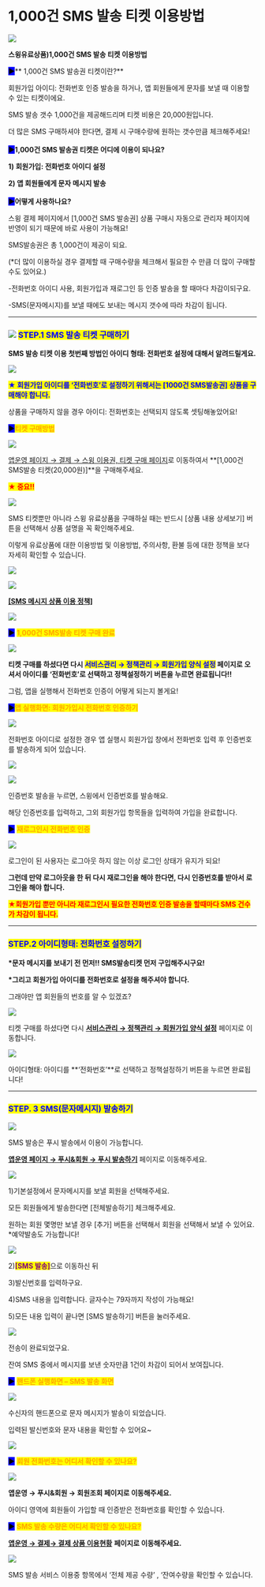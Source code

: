 # 1,000건 SMS 발송 티켓 이용방법

![](https://wp.swing2app.co.kr/wp-content/uploads/2018/10/SMS%EC%A0%9C%EB%AA%BB.png)

**스윙유료상품)1,000건 SMS 발송 티켓 이용방법**

<mark style="background-color:blue;">**▶**</mark>** 1,000건 SMS 발송권 티켓이란?**

회원가입 아이디: 전화번호 인증 발송을 하거나,  앱 회원들에게 문자를 보낼 때 이용할 수 있는 티켓이에요.

SMS 발송 갯수 1,000건을 제공해드리며 티켓 비용은  20,000원입니다. &#x20;

더 많은 SMS 구매하셔야 한다면, 결제 시 구매수량에 원하는 갯수만큼 체크해주세요!\
\
<mark style="background-color:blue;">**▶**</mark>**1,000건 SMS 발송권 티켓은 어디에 이용이 되나요?**

**1) 회원가입: 전화번호 아이디 설정**

**2) 앱 회원들에게 문자 메시지 발송**\
\
<mark style="background-color:blue;">**▶**</mark>**어떻게 사용하나요?**

스윙 결제 페이지에서 \[1,000건 SMS 발송권] 상품 구매시 자동으로 관리자 페이지에 반영이 되기 때문에 바로 사용이 가능해요!

SMS발송권은 총 1,000건이 제공이 되요.

(\*더 많이 이용하실 경우 결제할 때 구매수량을 체크해서 필요한 수 만큼 더 많이 구매할 수도 있어요.)

\-전화번호 아이디 사용, 회원가입과 재로그인 등 인증 발송을 할 때마다 차감이되구요.

\-SMS(문자메시지)를 보낼 때에도 보내는 메시지 갯수에 따라 차감이 됩니다.

***

### ![](https://wp.swing2app.co.kr/wp-content/uploads/2020/04/%EB%8B%A8%EB%9D%BD1-1.png) <mark style="color:blue;">**STEP.1 SMS 발송 티켓 구매하기**</mark>

**SMS 발송 티켓 이용 첫번째 방법인 아이디 형태: 전화번호 설정에 대해서 알려드릴게요.**

![](https://wp.swing2app.co.kr/wp-content/uploads/2018/10/1000%EB%A9%94%EC%8B%9C%EC%A7%80%EA%B5%AC%EB%A7%A41\_20.06.png)

<mark style="color:blue;">**★ 회원가입 아이디를 ‘전화번호’로 설정하기 위해서는 \[1000건 SMS발송권] 상품을 구매해야 합니다.**</mark>

상품을 구매하지 않을 경우 아이디: 전화번호는 선택되지 않도록 셋팅해놓았어요!



<mark style="background-color:blue;">**▶**</mark><mark style="color:orange;">**티켓 구매방법**</mark>

![](https://wp.swing2app.co.kr/wp-content/uploads/2018/10/1000%EB%A9%94%EC%8B%9C%EC%A7%80%EA%B5%AC%EB%A7%A4\_20.06.png)

[앱운영 페이지 → 결제 → 스윙 이용권, 티켓 구매 페이지](https://www.swing2app.co.kr/view/shop\_list)로 이동하여서 **\[1,000건 SMS발송 티켓(20,000원)]**을 구매해주세요.

&#x20;

<mark style="color:red;">**★ 중요!!**</mark>

![](https://wp.swing2app.co.kr/wp-content/uploads/2018/10/1000%EB%A9%94%EC%8B%9C%EC%A7%80%EA%B5%AC%EB%A7%A42\_20.06.png)

SMS 티켓뿐만 아니라 스윙 유료상품을 구매하실 때는 반드시 \[상품 내용 상세보기] 버튼을 선택해서 상품 설명을 꼭 확인해주세요.

이렇게 유료상품에 대한 이용방법 및 이용방법, 주의사항, 환불 등에 대한 정책을 보다 자세히 확인할 수 있습니다.

![](https://wp.swing2app.co.kr/wp-content/uploads/2018/09/%ED%99%94%EC%82%B4%ED%91%9C-2.png)

![](https://wp.swing2app.co.kr/wp-content/uploads/2018/10/%EC%A0%84%ED%99%94%EB%B2%88%ED%98%B8%EA%B0%80%EC%9E%855\_18.08.png)

[**\[SMS 메시지 상품 이용 정책\]**](http://www.swing2app.co.kr/view/swing\_notice\_detail?notice\_id=384\&notice\_type=paymentNotice)

![](https://wp.swing2app.co.kr/wp-content/uploads/2018/09/%EC%BA%A1%EC%B2%9822.jpg)

<mark style="background-color:blue;">**▶**</mark> <mark style="color:orange;">**1,000건 SMS발송 티켓 구매 완료**</mark>&#x20;

![](https://wp.swing2app.co.kr/wp-content/uploads/2018/10/%EC%A0%84%ED%99%94%EB%B2%88%ED%98%B8%EA%B0%80%EC%9E%852\_18.08.png)

**티켓 구매를 하셨다면 다시 **<mark style="color:blue;">**서비스관리 → 정책관리 → 회원가입 양식 설정**</mark>** 페이지로 오셔서 아이디를 ‘전화번호’로 선택하고 정책설정하기 버튼을 누르면 완료됩니다!!**

그럼, 앱을 실행해서 전화번호 인증이 어떻게 되는지 볼게요!



<mark style="background-color:blue;">**▶**</mark><mark style="color:orange;">**앱 실행화면: 회원가입시 전화번호 인증하기**</mark>

![](https://wp.swing2app.co.kr/wp-content/uploads/2018/10/%ED%9A%8C%EC%9B%90%EA%B0%80%EC%9E%85%EC%96%91%EC%8B%9D9-1.png)

전화번호 아이디로 설정한 경우 앱 실행시 회원가입 창에서 전화번호 입력 후 인증번호를 발송하게 되어 있습니다.

![](https://wp.swing2app.co.kr/wp-content/uploads/2018/10/%EC%A0%84%ED%99%94%EB%B2%88%ED%98%B8%EA%B0%80%EC%9E%852.png)

![](https://wp.swing2app.co.kr/wp-content/uploads/2018/10/%EC%A0%84%ED%99%94%EB%B2%88%ED%98%B8%EA%B0%80%EC%9E%853.png)

인증번호 발송을 누르면, 스윙에서 인증번호를 발송해요.&#x20;

해당 인증번호를 입력하고, 그외 회원가입 항목들을 입력하여 가입을 완료합니다.



<mark style="background-color:blue;">**▶**</mark> <mark style="color:orange;">**재로그인시 전화번호 인증**</mark>

![](https://wp.swing2app.co.kr/wp-content/uploads/2018/10/%EC%A0%84%ED%99%94%EB%B2%88%ED%98%B8%EA%B0%80%EC%9E%854.png)

로그인이 된 사용자는 로그아웃 하지 않는 이상 로그인 상태가 유지가 되요!

**그런데 만약 로그아웃을 한 뒤 다시 재로그인을 해야 한다면, 다시 인증번호를 받아서 로그인을 해야 합니다.**

<mark style="color:red;">**★회원가입 뿐만 아니라 재로그인시 필요한 전화번호 인증 발송을 할때마다 SMS 건수가 차감이 됩니다.**</mark>

***

### <mark style="color:blue;">**STEP.2 아이디형태: 전화번호 설정하기**</mark>

**\*문자 메시지를 보내기 전 먼저!! SMS발송티켓 먼저 구입해주시구요!**

**\*그리고 회원가입 아이디를 전화번호로 설정을 해주셔야 합니다.**

그래야만 앱 회원들의 번호를 알 수 있겠죠?

![](https://wp.swing2app.co.kr/wp-content/uploads/2018/10/1000%EB%A9%94%EC%8B%9C%EC%A7%80%EA%B5%AC%EB%A7%A44.png)

티켓 구매를 하셨다면 다시 [**서비스관리 → 정책관리 → 회원가입 양식 설정**](http://www.swing2app.co.kr/view/app\_policy) 페이지로 이동합니다.&#x20;



![](https://wp.swing2app.co.kr/wp-content/uploads/2018/10/%EC%A0%84%ED%99%94%EB%B2%88%ED%98%B8%EA%B0%80%EC%9E%853\_18.08.png)

아이디형태: 아이디를 **‘전화번호’**로 선택하고 정책설정하기 버튼을 누르면 완료됩니다!

***

### <mark style="color:blue;">**STEP. 3 SMS(문자메시지) 발송하기**</mark>

![](https://wp.swing2app.co.kr/wp-content/uploads/2018/10/1000%EB%A9%94%EC%8B%9C%EC%A7%80%EA%B5%AC%EB%A7%A45.png)

SMS 발송은 푸시 발송에서 이용이 가능합니다.

[**앱운영 페이지 → 푸시&회원 → 푸시 발송하기**](https://www.swing2app.co.kr/view/push) 페이지로 이동해주세요.



![](https://wp.swing2app.co.kr/wp-content/uploads/2018/10/SMS2-1.png)

1\)기본설정에서 문자메시지를 보낼 회원을 선택해주세요.

모든 회원들에게 발송한다면 \[전체발송하기] 체크해주세요.

원하는 회원 몇명만 보낼 경우 \[추가] 버튼을 선택해서 회원을 선택해서 보낼 수 있어요. \*예약발송도 가능합니다!



![](https://wp.swing2app.co.kr/wp-content/uploads/2018/10/SMS3.png)

2\)<mark style="color:purple;">**\[SMS 발송]**</mark>으로 이동하신 뒤

3\)발신번호를 입력하구요.

4\)SMS 내용을 입력합니다. 글자수는 79자까지 작성이 가능해요!

5\)모든 내용 입력이 끝나면 \[SMS 발송하기] 버튼을 눌러주세요.



![](https://wp.swing2app.co.kr/wp-content/uploads/2018/10/SMS4.png)

전송이 완료되었구요.

잔여 SMS 중에서 메시지를 보낸 숫자만큼 1건이 차감이 되어서 보여집니다.



<mark style="background-color:blue;">**▶**</mark> <mark style="color:orange;">**핸드폰 실행화면 – SMS 발송 화면**</mark>

![](https://wp.swing2app.co.kr/wp-content/uploads/2018/10/SMS5.png)

수신자의 핸드폰으로 문자 메시지가 발송이 되었습니다.

입력된 발신번호와 문자 내용을 확인할 수 있어요\~

![](https://wp.swing2app.co.kr/wp-content/uploads/2021/03/%EC%A4%84%EB%9D%BC%EC%9D%B8.png)

<mark style="background-color:blue;">**▶**</mark> <mark style="color:orange;">**회원 전화번호는 어디서 확인할 수 있나요?**</mark>

![](https://wp.swing2app.co.kr/wp-content/uploads/2018/10/sms%ED%8B%B0%EC%BC%93%EC%82%AC%EC%9A%A92.png)

**앱운영 → 푸시&회원 → 회원조회 페이지로 이동해주세요.**&#x20;

아이디 영역에 회원들이 가입할 때 인증받은 전화번호를 확인할 수 있습니다.



<mark style="background-color:blue;">**▶**</mark> <mark style="color:orange;">**SMS 발송 수량은 어디서 확인할 수 있나요?**</mark>

[**앱운영 → 결제→ 결제 상품 이용현황**](http://www.swing2app.co.kr/view/payment\_use\_stat\_view) **페이지로 이동해주세요.**&#x20;

![](https://wp.swing2app.co.kr/wp-content/uploads/2018/10/%EC%BA%A1%EC%B2%9822-2.png)

SMS 발송 서비스 이용중 항목에서 ‘전체 제공 수량’ , ‘잔여수량을 확인할 수 있습니다.
